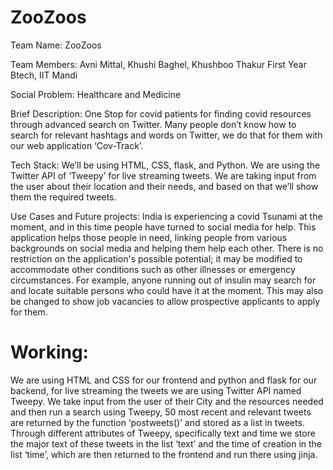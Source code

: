 # ZooZoos
Team Name: ZooZoos

Team Members: Avni Mittal, Khushi Baghel, Khushboo Thakur
First Year Btech, IIT Mandi

Social Problem: Healthcare and Medicine

Brief Description: One Stop for covid patients for finding covid resources through advanced search on Twitter. Many people don’t know how to search for relevant hashtags and words on Twitter, we do that for them with our web application ‘Cov-Track’. 

Tech Stack: We’ll be using HTML, CSS, flask, and Python. We are using the Twitter API of ‘Tweepy’ for live streaming tweets. We are taking input from the user about their location and their needs, and based on that we’ll show them the required tweets.

Use Cases and Future projects: India is experiencing a covid Tsunami at the moment, and in this time people have turned to social media for help. This application helps those people in need, linking people from various backgrounds on social media and helping them help each other. There is no restriction on the application's possible potential; it may be modified  to accommodate other conditions such as other illnesses or emergency circumstances. For example, anyone running out of insulin may search for and locate suitable persons who could have it at the moment. This may also be changed to show job vacancies to allow prospective applicants to apply for them.
# Working:
We are using HTML and CSS for our frontend and python and flask for our backend, for live streaming the tweets we are using Twitter API named Tweepy. We take input from the user of their City and the resources needed and then run a search using Tweepy, 50 most recent and relevant tweets are returned by the function ‘postweets()’ and stored as a list in tweets. Through different attributes of Tweepy, specifically text and time we store the major text of these tweets in the list ‘text’ and the time of creation in the list ‘time’, which are then returned to the frontend and run there using jinja.
